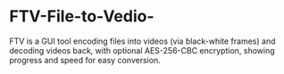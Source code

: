 # FTV-File-to-Vedio-
FTV is a GUI tool encoding files into videos (via black-white frames) and decoding videos back, with optional AES-256-CBC encryption, showing progress and speed for easy conversion.
